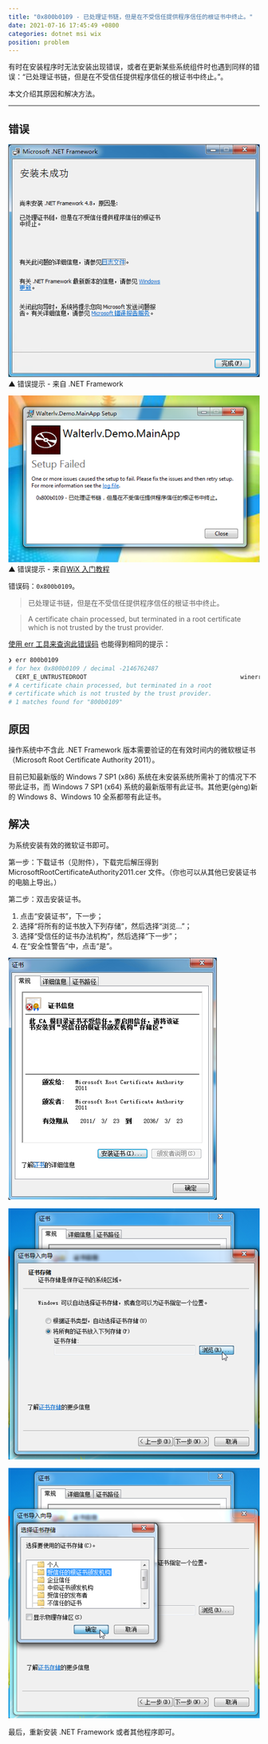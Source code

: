```yaml
---
title: "0x800b0109 - 已处理证书链，但是在不受信任提供程序信任的根证书中终止。"
date: 2021-07-16 17:45:49 +0800
categories: dotnet msi wix
position: problem
---
```


有时在安装程序时无法安装出现错误，或者在更新某些系统组件时也遇到同样的错误：“已处理证书链，但是在不受信任提供程序信任的根证书中终止。”。

本文介绍其原因和解决方法。

---

<div id="toc"></div>

## 错误

![错误提示 - 来自 .NET Framework](/static/posts/2021-07-16-17-41-15.png)  
▲ 错误提示 - 来自 .NET Framework

![错误提示 - 来自 WiX 入门教程](/static/posts/2021-07-16-17-34-52.png)  
▲ 错误提示 - 来自[WiX 入门教程](/post/getting-started-with-wix-toolset)

错误码：`0x800b0109`。

> 已处理证书链，但是在不受信任提供程序信任的根证书中终止。

> A certificate chain processed, but terminated in a root certificate which is not trusted by the trust provider.

[使用 err 工具来查询此错误码](https://blog.walterlv.com/post/hresult-in-windows.html) 也能得到相同的提示：

```powershell
❯ err 800b0109
# for hex 0x800b0109 / decimal -2146762487
  CERT_E_UNTRUSTEDROOT                                           winerror.h
# A certificate chain processed, but terminated in a root
# certificate which is not trusted by the trust provider.
# 1 matches found for "800b0109"
```

## 原因

操作系统中不含此 .NET Framework 版本需要验证的在有效时间内的微软根证书（Microsoft Root Certificate Authority 2011）。

目前已知最新版的 Windows 7 SP1 (x86) 系统在未安装系统所需补丁的情况下不带此证书，而 Windows 7 SP1 (x64) 系统的最新版带有此证书。其他更(gèng)新的 Windows 8、Windows 10 全系都带有此证书。

## 解决

为系统安装有效的微软证书即可。

第一步：下载证书（见附件），下载完后解压得到 MicrosoftRootCertificateAuthority2011.cer 文件。（你也可以从其他已安装证书的电脑上导出。）

第二步：双击安装证书。

1. 点击“安装证书”，下一步；
1. 选择“将所有的证书放入下列存储”，然后选择“浏览...”；
1. 选择“受信任的证书办法机构”，然后选择“下一步”；
1. 在“安全性警告”中，点击“是”。

![双击证书文件](/static/posts/2021-07-16-17-44-14.png)

![打开导入向导](/static/posts/2021-07-16-17-44-23.png)

![选择存储位置](/static/posts/2021-07-16-17-44-29.png)

最后，重新安装 .NET Framework 或者其他程序即可。

